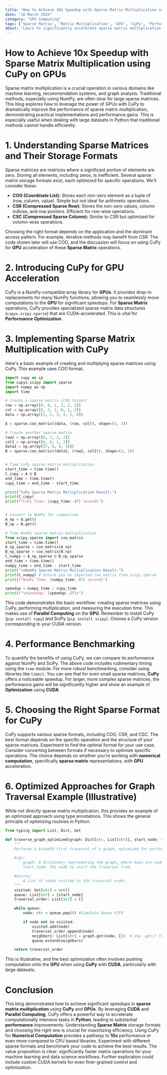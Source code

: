 ```yaml
---
title: "How to Achieve 10x Speedup with Sparse Matrix Multiplication using CuPy on GPUs"
date: "16 March 2025"
category: "GPU Computing"
tags: ['Sparse Matrix', 'Matrix Multiplication', 'GPU', 'CuPy', 'Performance', 'Optimization', 'CUDA', 'Parallel Computing', 'Numerical Computation', 'Python']
about: "Learn to significantly accelerate sparse matrix multiplication with CuPy and GPUs, achieving up to 10x speedup over traditional NumPy implementations."
---
```


# How to Achieve 10x Speedup with Sparse Matrix Multiplication using CuPy on GPUs

Sparse matrix multiplication is a crucial operation in various domains like machine learning, recommendation systems, and graph analysis.  Traditional methods, especially using NumPy, are often slow for large sparse matrices. This blog explores how to leverage the power of GPUs with CuPy to dramatically improve the performance of sparse matrix multiplication, demonstrating practical implementations and performance gains. This is especially useful when dealing with large datasets in Python that traditional methods cannot handle efficiently.

# 1. Understanding Sparse Matrices and Their Storage Formats

Sparse matrices are matrices where a significant portion of elements are zero. Storing all elements, including zeros, is inefficient. Several sparse matrix storage formats exist, each optimized for specific operations. We'll consider these:

*   **COO (Coordinate List):** Stores each non-zero element as a tuple of (row, column, value). Simple but not ideal for arithmetic operations.
*   **CSR (Compressed Sparse Row):** Stores the non-zero values, column indices, and row pointers. Efficient for row-wise operations.
*   **CSC (Compressed Sparse Column):** Similar to CSR but optimized for column-wise operations.

Choosing the right format depends on the application and the dominant access pattern. For example, iterative methods may benefit from CSR.  The code shown later will use COO, and the discussion will focus on using CuPy for **GPU** acceleration of these **Sparse Matrix** operations.

# 2. Introducing CuPy for GPU Acceleration

CuPy is a NumPy-compatible array library for **GPUs**. It provides drop-in replacements for many NumPy functions, allowing you to seamlessly move computations to the **GPU** for significant speedups. For **Sparse Matrix** operations, CuPy provides specialized sparse matrix data structures (`cupyx.scipy.sparse`) that are CUDA-accelerated. This is vital for **Performance Optimization**.

# 3. Implementing Sparse Matrix Multiplication with CuPy

Here's a basic example of creating and multiplying sparse matrices using CuPy. This example uses COO format.

```python
import cupy as cp
from cupyx.scipy import sparse
import numpy as np
import time

# Create a sparse matrix (COO format)
row = np.array([0, 0, 1, 2, 2, 2])
col = np.array([0, 2, 2, 0, 1, 2])
data = np.array([1, 2, 3, 4, 5, 6])

A = sparse.coo_matrix((data, (row, col)), shape=(3, 3))

# Create another sparse matrix
row2 = np.array([0, 1, 1, 2])
col2 = np.array([0, 0, 1, 2])
data2 = np.array([7, 8, 9, 10])
B = sparse.coo_matrix((data2, (row2, col2)), shape=(3, 3))


# Time CuPy sparse matrix multiplication
start_time = time.time()
C_cupy = A @ B
end_time = time.time()
cupy_time = end_time - start_time

print("CuPy Sparse Matrix Multiplication Result:")
print(C_cupy)
print(f"CuPy Time: {cupy_time:.4f} seconds")


# Convert to NumPy for comparison
A_np = A.get()
B_np = B.get()

# Time NumPy sparse matrix multiplication
from scipy.sparse import coo_matrix
start_time = time.time()
A_np_sparse = coo_matrix(A_np)
B_np_sparse = coo_matrix(B_np)
C_numpy = A_np_sparse @ B_np_sparse
end_time = time.time()
numpy_time = end_time - start_time
print("\nNumPy Sparse Matrix Multiplication Result:")
print(C_numpy) # Ensure you've imported coo_matrix from scipy.sparse
print(f"NumPy Time: {numpy_time:.4f} seconds")

speedup = numpy_time / cupy_time
print(f"\nSpeedup: {speedup:.2f}x")
```

This code demonstrates the basic workflow: creating sparse matrices using CuPy, performing multiplication, and measuring the execution time. This makes use of **Parallel Computing** on the **GPU**.  Remember to install CuPy (`pip install cupy`) and SciPy (`pip install scipy`). Choose a CuPy version corresponding to your CUDA version.

# 4. Performance Benchmarking

To quantify the benefits of using CuPy, we can compare its performance against NumPy and SciPy.  The above code includes rudimentary timing using the `time` module. For more robust benchmarking, consider using libraries like `timeit`. You can see that for even small sparse matrices, **CuPy** offers a noticeable speedup. For larger, more complex sparse matrices, the performance gains will be significantly higher and show an example of **Optimization** using **CUDA**.

# 5. Choosing the Right Sparse Format for CuPy

CuPy supports various sparse formats, including COO, CSR, and CSC. The best format depends on the specific operation and the structure of your sparse matrices.  Experiment to find the optimal format for your use case.  Consider converting between formats if necessary to optimize specific operations. The choice depends on whether you're working with **numerical computation**, specifically **sparse matrix** representations, with **GPU** acceleration.

# 6. Optimized Approaches for Graph Traversal Example (Illustrative)

While not directly sparse matrix multiplication, this provides an example of an optimized approach using type annotations. This shows the general principle of optimizing routines in Python.

```python
from typing import List, Dict, Set

def traverse_graph_optimized(graph: Dict[str, List[str]], start_node: str) -> List[str]:
    """
    Performs a breadth-first traversal of a graph, optimized for performance.

    Args:
        graph: A dictionary representing the graph, where keys are nodes and values are lists of neighbors.
        start_node: The node to start the traversal from.

    Returns:
        A list of nodes visited in the traversal order.
    """
    visited: Set[str] = set()
    queue: List[str] = [start_node]
    traversal_order: List[str] = []

    while queue:
        node: str = queue.pop(0) #Simulate Queue FIFO

        if node not in visited:
            visited.add(node)
            traversal_order.append(node)
            neighbors: List[str] = graph.get(node, [])  # Use .get() for safety and clarity
            queue.extend(neighbors)

    return traversal_order
```

This is illustrative, and the best optimization often involves pushing computation onto the **GPU** when using **CuPy** with **CUDA**, particularly with large datasets.

# Conclusion

This blog demonstrated how to achieve significant speedups in **sparse matrix multiplication** using **CuPy** and **GPUs**. By leveraging **CUDA** and **Parallel Computing**, CuPy offers a powerful way to accelerate computationally intensive tasks in **Python**, leading to substantial **performance** improvements. Understanding **Sparse Matrix** storage formats and choosing the right one is crucial for maximizing efficiency. Using CuPy for **Numerical Computation** provides a pathway to **10x** performance or even more compared to CPU based libraries. Experiment with different sparse formats and benchmark your code to achieve the best results. The value proposition is clear: significantly faster matrix operations for your machine learning and data science workflows. Further exploration could include custom CUDA kernels for even finer-grained control and optimization.
